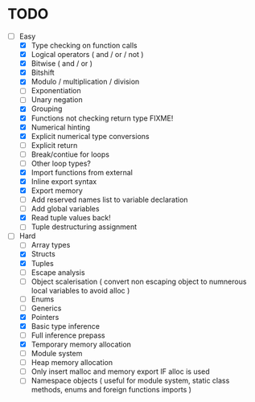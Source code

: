 # TODO

-  [ ] Easy
	- [X] Type checking on function calls
	- [X] Logical operators ( and / or / not )
	- [X] Bitwise ( and / or )
	- [X] Bitshift
	- [X] Modulo / multiplication / division
	- [ ] Exponentiation
	- [ ] Unary negation
	- [X] Grouping
	- [X] Functions not checking return type FIXME!
	- [X] Numerical hinting
	- [X] Explicit numerical type conversions
	- [ ] Explicit return
	- [ ] Break/contiue for loops
	- [ ] Other loop types?
	- [X] Import functions from external
	- [X] Inline export syntax
	- [X] Export memory
	- [ ] Add reserved names list to variable declaration
	- [ ] Add global variables
	- [X] Read tuple values back!
	- [ ] Tuple destructuring assignment
- [ ] Hard
	- [ ] Array types
	- [X] Structs
	- [X] Tuples
	- [ ] Escape analysis
	- [ ] Object scalerisation ( convert non escaping object to numnerous local variables to avoid alloc )
	- [ ] Enums
	- [ ] Generics
	- [X] Pointers
	- [X] Basic type inference
	- [ ] Full inference prepass
	- [X] Temporary memory allocation
	- [ ] Module system
	- [ ] Heap memory allocation
	- [ ] Only insert malloc and memory export IF alloc is used
	- [ ] Namespace objects ( useful for module system, static class methods, enums and foreign functions imports )
